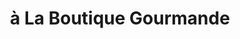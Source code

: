 ---
title: "à La Boutique Gourmande"
url: /aix-en-provence/a-la-boutique-gourmande/
shop: boucherie
---